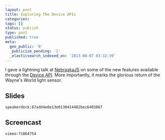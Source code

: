 ```yaml
---
layout: post
title: Exploring the Device APIs
categories:
tags: []
status: publish
type: post
published: true
meta:
  geo_public: '0'
  _publicize_pending: '1'
  _elasticsearch_indexed_on: '2013-08-07 03:32:39'
---
```


I gave a lightning talk at <a href="http://nebraskajs.com/">NebraskaJS</a> on some of the new features available through the <a href="/diving-into-the-device-api/">Device API</a>. More importantly, it marks the glorious return of the Wayne's World light sensor.

## Slides

`speakerdeck:67add4e0e13e0130414402bec6403867`

## Screencast

`vimeo:71864754`

